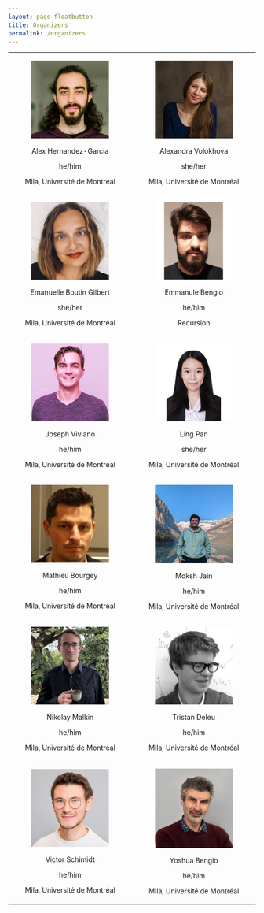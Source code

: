 ```yaml
---
layout: page-floatbutton
title: Organizers
permalink: /organizers
---
```


<Body>
<div>
    <table width="50%">
        <tr align="center">
           <td width="50%">
                <div class="card">
                  <div class="card-content">
                    <div class="media">
                      <div class="media-left">
                        <figure class="image is-96x96">
                          <img src="assets/img/team/ahg.jpg" alt="Placeholder image">
                        </figure>
                      </div>
                      <div class="media-content">
                        <p class="title is-4">Alex Hernandez-Garcia
                            <a href="https://alexhernandezgarcia.github.io">
                                <ion-icon name="home-outline"></ion-icon>
                            </a>
                            <a href="alex.hernandez-garcia@mila.quebec">
                                <ion-icon name="mail-outline"></ion-icon>
                            </a>
                            <a href="https://twitter.com/alexhdezgcia">
                                <ion-icon name="logo-twitter"></ion-icon>
                            </a>
                        </p>
                        <p class="subtitle is-6">he/him</p>
						<p class="subtitle is-6">Mila, Université de Montréal</p> 
                      </div>
                    </div>  
                  </div>
                </div>
           </td>
           <td width="50%">
                <div class="card">
                  <div class="card-content">
                    <div class="media">
                      <div class="media-left">
                        <figure class="image is-96x96">
                          <img src="assets/img/team/av.jpg" alt="Placeholder image">
                        </figure>
                      </div>
                      <div class="media-content">
                        <p class="title is-4">Alexandra Volokhova
                            <a href="https://alexandravolokhova.github.io">
                                <ion-icon name="home-outline"></ion-icon>
                            </a>
                            <a href="alexandra.volokhova@mila.quebec">
                                <ion-icon name="mail-outline"></ion-icon>
                            </a>
                            <a href="https://twitter.com/alex_volokhova">
                                <ion-icon name="logo-twitter"></ion-icon>
                            </a>
                        </p>
                        <p class="subtitle is-6">she/her</p>
						<p class="subtitle is-6">Mila, Université de Montréal</p> 
                      </div>
                    </div>  
                  </div>
                </div>
           </td>
        </tr>
        <tr align="center">
           <td width="50%">
                <div class="card">
                  <div class="card-content">
                    <div class="media">
                      <div class="media-left">
                        <figure class="image is-96x96">
                          <img src="assets/img/team/ebg.jpg" alt="Placeholder image">
                        </figure>
                      </div>
                      <div class="media-content">
                        <p class="title is-4">Emanuelle Boutin Gilbert
                            <a href="https://mila.quebec/personne/emanuelle-boutin-gilbert/">
                                <ion-icon name="home-outline"></ion-icon>
                            </a>
                            <a href="">
                                <ion-icon name="mail-outline"></ion-icon>
                            </a>
                            <a href="">
                                <ion-icon name="logo-twitter"></ion-icon>
                            </a>
                        </p>
                        <p class="subtitle is-6">she/her</p>
						<p class="subtitle is-6">Mila, Université de Montréal</p> 
                      </div>
                    </div>  
                  </div>
                </div>
           </td>
           <td width="50%">
                <div class="card">
                  <div class="card-content">
                    <div class="media">
                      <div class="media-left">
                        <figure class="image is-96x96">
                          <img src="assets/img/team/eb.jpg" alt="Placeholder image">
                        </figure>
                      </div>
                      <div class="media-content">
                        <p class="title is-4">Emmanule Bengio
                            <a href="https://folinoid.com/">
                                <ion-icon name="home-outline"></ion-icon>
                            </a>
                            <a href="">
                                <ion-icon name="mail-outline"></ion-icon>
                            </a>
                            <a href="">
                                <ion-icon name="logo-twitter"></ion-icon>
                            </a>
                        </p>
                        <p class="subtitle is-6">he/him</p>
						<p class="subtitle is-6">Recursion</p> 
                      </div>
                    </div>  
                  </div>
                </div>
           </td>
        </tr>
        <tr align="center">
           <td width="50%">
                <div class="card">
                  <div class="card-content">
                    <div class="media">
                      <div class="media-left">
                        <figure class="image is-96x96">
                          <img src="assets/img/team/jv.jpg" alt="Placeholder image">
                        </figure>
                      </div>
                      <div class="media-content">
                        <p class="title is-4">Joseph Viviano
                            <a href="https://www.viviano.ca/">
                                <ion-icon name="home-outline"></ion-icon>
                            </a>
                            <a href="">
                                <ion-icon name="mail-outline"></ion-icon>
                            </a>
                            <a href="">
                                <ion-icon name="logo-twitter"></ion-icon>
                            </a>
                        </p>
                        <p class="subtitle is-6">he/him</p>
						<p class="subtitle is-6">Mila, Université de Montréal</p> 
                      </div>
                    </div>  
                  </div>
                </div>
           </td>
           <td width="50%">
                <div class="card">
                  <div class="card-content">
                    <div class="media">
                      <div class="media-left">
                        <figure class="image is-96x96">
                          <img src="assets/img/team/lp.jpg" alt="Placeholder image">
                        </figure>
                      </div>
                      <div class="media-content">
                        <p class="title is-4">Ling Pan
                            <a href="https://ling-pan.github.io/">
                                <ion-icon name="home-outline"></ion-icon>
                            </a>
                            <a href="penny.ling.pan@gmail.com">
                                <ion-icon name="mail-outline"></ion-icon>
                            </a>
                            <a href="">
                                <ion-icon name="logo-twitter"></ion-icon>
                            </a>
                        </p>
                        <p class="subtitle is-6">she/her</p>
						<p class="subtitle is-6">Mila, Université de Montréal</p> 
                      </div>
                    </div>  
                  </div>
                </div>
           </td>
        </tr>
        <tr align="center">
           <td width="50%">
                <div class="card">
                  <div class="card-content">
                    <div class="media">
                      <div class="media-left">
                        <figure class="image is-96x96">
                          <img src="assets/img/team/mb.jpg" alt="Placeholder image">
                        </figure>
                      </div>
                      <div class="media-content">
                        <p class="title is-4">Mathieu Bourgey
                            <a href="https://mila.quebec/personne/mathieu-bourgey/">
                                <ion-icon name="home-outline"></ion-icon>
                            </a>
                            <a href="">
                                <ion-icon name="mail-outline"></ion-icon>
                            </a>
                            <a href="">
                                <ion-icon name="logo-twitter"></ion-icon>
                            </a>
                        </p>
                        <p class="subtitle is-6">he/him</p>
						<p class="subtitle is-6">Mila, Université de Montréal</p> 
                      </div>
                    </div>  
                  </div>
                </div>
           </td>
           <td width="50%">
                <div class="card">
                  <div class="card-content">
                    <div class="media">
                      <div class="media-left">
                        <figure class="image is-96x96">
                          <img src="assets/img/team/mj.jpg" alt="Placeholder image">
                        </figure>
                      </div>
                      <div class="media-content">
                        <p class="title is-4">Moksh Jain
                            <a href="https://mj10.github.io/">
                                <ion-icon name="home-outline"></ion-icon>
                            </a>
                            <a href="">
                                <ion-icon name="mail-outline"></ion-icon>
                            </a>
                            <a href="">
                                <ion-icon name="logo-twitter"></ion-icon>
                            </a>
                        </p>
                        <p class="subtitle is-6">he/him</p>
						<p class="subtitle is-6">Mila, Université de Montréal</p> 
                      </div>
                    </div>  
                  </div>
                </div>
           </td>
        </tr>
        <tr align="center">
           <td width="50%">
                <div class="card">
                  <div class="card-content">
                    <div class="media">
                      <div class="media-left">
                        <figure class="image is-96x96">
                          <img src="assets/img/team/nm.jpg" alt="Placeholder image">
                        </figure>
                      </div>
                      <div class="media-content">
                        <p class="title is-4">Nikolay Malkin
                            <a href="https://malkin1729.github.io/">
                                <ion-icon name="home-outline"></ion-icon>
                            </a>
                            <a href="">
                                <ion-icon name="mail-outline"></ion-icon>
                            </a>
                            <a href="">
                                <ion-icon name="logo-twitter"></ion-icon>
                            </a>
                        </p>
                        <p class="subtitle is-6">he/him</p>
						<p class="subtitle is-6">Mila, Université de Montréal</p> 
                      </div>
                    </div>  
                  </div>
                </div>
           </td>
           <td width="50%">
                <div class="card">
                  <div class="card-content">
                    <div class="media">
                      <div class="media-left">
                        <figure class="image is-96x96">
                          <img src="assets/img/team/td.jpg" alt="Placeholder image">
                        </figure>
                      </div>
                      <div class="media-content">
                        <p class="title is-4">Tristan Deleu
                            <a href="https://tristandeleu.github.io/">
                                <ion-icon name="home-outline"></ion-icon>
                            </a>
                            <a href="">
                                <ion-icon name="mail-outline"></ion-icon>
                            </a>
                            <a href="">
                                <ion-icon name="logo-twitter"></ion-icon>
                            </a>
                        </p>
                        <p class="subtitle is-6">he/him</p>
						<p class="subtitle is-6">Mila, Université de Montréal</p> 
                      </div>
                    </div>  
                  </div>
                </div>
           </td>
        </tr>
        <tr align="center">
           <td width="50%">
                <div class="card">
                  <div class="card-content">
                    <div class="media">
                      <div class="media-left">
                        <figure class="image is-96x96">
                          <img src="assets/img/team/vs.jpg" alt="Placeholder image">
                        </figure>
                      </div>
                      <div class="media-content">
                        <p class="title is-4">Victor Schimidt
                            <a href="https://vict0rs.ch/">
                                <ion-icon name="home-outline"></ion-icon>
                            </a>
                            <a href="">
                                <ion-icon name="mail-outline"></ion-icon>
                            </a>
                            <a href="">
                                <ion-icon name="logo-twitter"></ion-icon>
                            </a>
                        </p>
                        <p class="subtitle is-6">he/him</p>
						<p class="subtitle is-6">Mila, Université de Montréal</p> 
                      </div>
                    </div>  
                  </div>
                </div>
           </td>
           <td width="50%">
                <div class="card">
                  <div class="card-content">
                    <div class="media">
                      <div class="media-left">
                        <figure class="image is-96x96">
                          <img src="assets/img/team/yb.jpg" alt="Placeholder image">
                        </figure>
                      </div>
                      <div class="media-content">
                        <p class="title is-4">Yoshua Bengio
                            <a href="https://yoshuabengio.org/">
                                <ion-icon name="home-outline"></ion-icon>
                            </a>
                            <a href="">
                                <ion-icon name="mail-outline"></ion-icon>
                            </a>
                            <a href="">
                                <ion-icon name="logo-twitter"></ion-icon>
                            </a>
                        </p>
                        <p class="subtitle is-6">he/him</p>
						<p class="subtitle is-6">Mila, Université de Montréal</p> 
                      </div>
                    </div>  
                  </div>
                </div>
           </td>
        </tr>
    </table>
</div>
<script type="module" src="https://unpkg.com/ionicons@5.5.2/dist/ionicons/ionicons.esm.js"></script>
<script nomodule src="https://unpkg.com/ionicons@5.5.2/dist/ionicons/ionicons.js"></script>
</Body>


